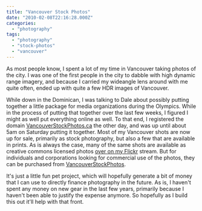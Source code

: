 ```yaml
---
title: "Vancouver Stock Photos"
date: "2010-02-08T22:16:28.000Z"
categories: 
  - "photography"
tags: 
  - "photography"
  - "stock-photos"
  - "vancouver"
---
```


As most people know, I spent a lot of my time in Vancouver taking photos of the city. I was one of the first people in the city to dabble with high dynamic range imagery, and because I carried my wideangle lens around with me quite often, ended up with quite a few HDR images of Vancouver.

While down in the Dominican, I was talking to Dale about possibly putting together a little package for media organizations during the Olympics. While in the process of putting that together over the last few weeks, I figured I might as well put everything online as well. To that end, I registered the domain [VancouverStockPhotos.ca](http://vancouverstockphotos.ca) the other day, and was up until about 5am on Saturday putting it together. Most of my Vancouver shots are now up for sale, primarily as stock photography, but also a few that are available in prints. As is always the case, many of the same shots are available as creative commons licensed photos [over on my Flickr](http://www.flickr.com/photos/duanestorey) stream. But for individuals and corporations looking for commercial use of the photos, they can be purchased from [VancouverStockPhotos](http://www.vancouverstockphotos.ca).

It's just a little fun pet project, which will hopefully generate a bit of money that I can use to directly finance photography in the future. As is, I haven't spent any money on new gear in the last few years, primarily because I haven't been able to justify the expense anymore. So hopefully as I build this out it'll help with that front.
